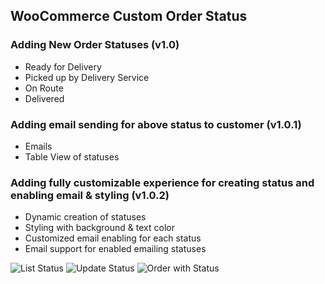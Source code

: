 WooCommerce Custom Order Status
---

### Adding New Order Statuses (v1.0)

  - Ready for Delivery
  - Picked up by Delivery Service
  - On Route
  - Delivered

### Adding email sending for above status to customer (v1.0.1)

  - Emails
  - Table View of statuses

### Adding fully customizable experience for creating status and enabling email & styling (v1.0.2)

  - Dynamic creation of statuses
  - Styling with background & text color
  - Customized email enabling for each status
  - Email support for enabled emailing statuses

![List Status](https://i.imgur.com/EH6ZCAJ.png)
![Update Status](https://i.imgur.com/U7cvOti.png)
![Order with Status](https://i.imgur.com/TBt1bA8.png)
